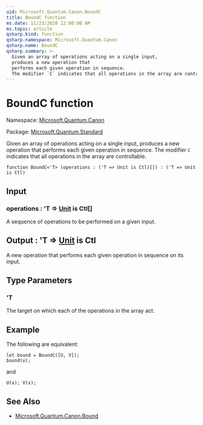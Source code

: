 ```yaml
---
uid: Microsoft.Quantum.Canon.BoundC
title: BoundC function
ms.date: 11/23/2020 12:00:00 AM
ms.topic: article
qsharp.kind: function
qsharp.namespace: Microsoft.Quantum.Canon
qsharp.name: BoundC
qsharp.summary: >-
  Given an array of operations acting on a single input,
  produces a new operation that
  performs each given operation in sequence.
  The modifier `C` indicates that all operations in the array are controllable.
---
```


# BoundC function

Namespace: [Microsoft.Quantum.Canon](xref:Microsoft.Quantum.Canon)

Package: [Microsoft.Quantum.Standard](https://nuget.org/packages/Microsoft.Quantum.Standard)


Given an array of operations acting on a single input,produces a new operation thatperforms each given operation in sequence.The modifier `C` indicates that all operations in the array are controllable.

```qsharp
function BoundC<'T> (operations : ('T => Unit is Ctl)[]) : ('T => Unit is Ctl)
```


## Input

### operations : 'T => [Unit](xref:microsoft.quantum.lang-ref.unit)  is Ctl[]

A sequence of operations to be performed on a given input.



## Output : 'T => [Unit](xref:microsoft.quantum.lang-ref.unit)  is Ctl

A new operation that performs each given operation in sequenceon its input.

## Type Parameters

### 'T

The target on which each of the operations in the array act.

## Example

The following are equivalent:```qsharplet bound = BoundC([U, V]);bound(x);```and```qsharpU(x); V(x);```

## See Also

- [Microsoft.Quantum.Canon.Bound](xref:Microsoft.Quantum.Canon.Bound)